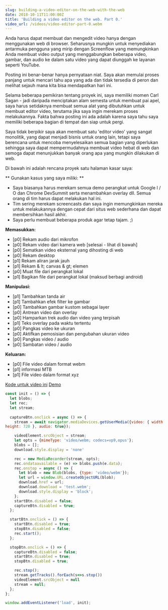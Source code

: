 ```yaml
---
slug: building-a-video-editor-on-the-web-with-the-web
date: 2018-10-11T11:00:00Z
title: 'Building a video editor on the web. Part 0.'
video_url: /videos/video-editor-part-0.webm
---
```



Anda harus dapat membuat dan mengedit video hanya dengan menggunakan web di browser. Seharusnya mungkin untuk menyediakan antarmuka pengguna yang mirip dengan Screenflow yang memungkinkan Anda membuat video output yang menggabungkan beberapa video, gambar, dan audio ke dalam satu video yang dapat diunggah ke layanan seperti YouTube.

Posting ini benar-benar hanya pernyataan niat. Saya akan memulai proses panjang untuk mencari tahu apa yang ada dan tidak tersedia di peron dan melihat sejauh mana kita bisa mendapatkan hari ini.

Selama beberapa pemikiran tentang proyek ini, saya memiliki momen Carl Sagan - jadi daripada menciptakan alam semesta untuk membuat pai apel, saya harus setidaknya membuat semua alat yang dibutuhkan untuk membuat editor video, terutama jika saya ingin merekam proses melakukannya. Fakta bahwa posting ini ada adalah karena saya tahu saya memiliki beberapa bagian di tempat dan siap untuk pergi.

Saya tidak berpikir saya akan membuat satu 'editor video' yang sangat monolitik, yang dapat menjadi bisnis untuk orang lain, tetapi saya berencana untuk mencoba menyelesaikan semua bagian yang diperlukan sehingga saya dapat mempermudahnya membuat video hebat di web dan semoga dapat menunjukkan banyak orang apa yang mungkin dilakukan di web.

Di bawah ini adalah rencana proyek satu halaman kasar saya:


** Gunakan kasus yang saya miliki: **


* Saya biasanya harus merekam semua demo perangkat untuk Google I / O dan Chrome DevSummit serta menambahkan overlay dll. Semua orang di tim harus dapat melakukan hal ini.
* Tim sering merekam screencasts dan saya ingin memungkinkan mereka untuk melakukannya dengan cepat dari situs web sederhana dan dapat membersihkan hasil akhir.
* Saya perlu membuat beberapa produk agar tetap tajam. ;)


**Memasukkan:**


* [p0] Rekam audio dari mikrofon
* [p0] Rekam video dari kamera web [selesai - lihat di bawah]
* [p0] Sematkan video eksternal yang dihosting di web
* [p0] Rekam desktop
* [p1] Rekam aliran jarak jauh
* [p1] Rekam & lt; canvas & gt; elemen
* [p0] Muat file dari perangkat lokal
* [p1] Bagikan file dari perangkat lokal (maksud berbagi android)


**Manipulasi:**


* [p1] Tambahkan tanda air
* [p1] Tambahkan efek filter ke gambar
* [p0] Tambahkan gambar kustom sebagai layer
* [p0] Antrean video dan overlay
* [p0] Hamparkan trek audio dan video yang terpisah
* [p1] Teks overlay pada waktu tertentu
* [p0] Pangkas video ke ukuran
* [p0] Aktifkan pemosisian dan pengubahan ukuran video
* [p0] Pangkas video / audio
* [p0] Sambatan video / audio


**Keluaran:**


* [p0] File video dalam format webm
* [p1] informasi MTB
* [p1] File video dalam format xyz

[Kode untuk video ini](https://glitch.com/edit/\#!/camera-recorder?path=script.js:1:0) [Demo]([https://camera-recorder.glitch.me/](https://camera-recorder.glitch.me/))


```javascript  
const init = () => {  
  let blobs;  
  let rec;  
  let stream;  
    
  captureBtn.onclick = async () => {  
    stream = await navigator.mediaDevices.getUserMedia({video: { width: 1280, 
height: 720 }, audio: true});

    videoElement.srcObject = stream;  
    let opts = {mimeType: 'video/webm; codecs=vp9,opus'};  
    blobs = [];  
    download.style.display = 'none'

    rec = new MediaRecorder(stream, opts);  
    rec.ondataavailable = (e) => blobs.push(e.data);  
    rec.onstop = async () => {  
      let blob = new Blob(blobs, {type: 'video/webm'});  
      let url = window.URL.createObjectURL(blob);  
      download.href = url;  
      download.download = 'test.webm';  
      download.style.display = 'block';  
    };  
    startBtn.disabled = false;  
    captureBtn.disabled = true;  
  };

  startBtn.onclick = () => {  
    startBtn.disabled = true;  
    stopBtn.disabled = false;  
    rec.start();  
  };

  stopBtn.onclick = () => {  
    captureBtn.disabled = false;  
    startBtn.disabled = true;  
    stopBtn.disabled = true;

    rec.stop();  
    stream.getTracks().forEach(s=>s.stop())  
    videoElement.srcObject = null  
    stream = null;  
  };  
};

window.addEventListener('load', init);  
```

